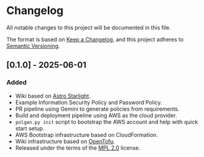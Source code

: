 # Changelog

All notable changes to this project will be documented in this file.

The format is based on [Keep a Changelog](https://keepachangelog.com/en/1.1.0/),
and this project adheres to [Semantic Versioning](https://semver.org/spec/v2.0.0.html).

## [0.1.0] - 2025-06-01

### Added

- Wiki based on [Astro Starlight](https://github.com/withastro/starlight/).
- Example Information Security Policy and Password Policy.
- PR pipeline using Gemini to generate policies from requirements.
- Build and deployment pipeline using AWS as the cloud provider.
- `polgen.py init` script to bootstrap the AWS account and help with quick start setup.
- AWS Bootstrap infrastructure based on CloudFormation.
- Wiki infrastructure based on [OpenTofu](https://opentofu.org/).
- Released under the terms of the [MPL 2.0](https://www.mozilla.org/MPL/) license.
